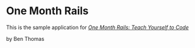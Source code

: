 # One Month Rails

This is the sample application for 
[*One Month Rails: Teach Yourself to Code*](http://onemonthrails.com)

by Ben Thomas
